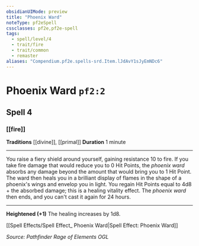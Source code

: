 ```yaml
---
obsidianUIMode: preview
title: "Phoenix Ward"
noteType: pf2eSpell
cssclasses: pf2e,pf2e-spell
tags:
  - spell/level/4
  - trait/fire
  - trait/common
  - remaster
aliases: "Compendium.pf2e.spells-srd.Item.lJdAvY1sJyEmNDc6" 
---
```

# Phoenix Ward  `pf2:2`  
## Spell 4
### [[fire]]
**Traditions** [[divine]], [[primal]]
**Duration** 1 minute
* * * 
You raise a fiery shield around yourself, gaining resistance 10 to fire. If you take fire damage that would reduce you to 0 Hit Points, the _phoenix ward_ absorbs any damage beyond the amount that would bring you to 1 Hit Point. The ward then heals you in a brilliant display of flames in the shape of a phoenix's wings and envelop you in light. You regain Hit Points equal to 4d8 + the absorbed damage; this is a healing vitality effect. The _phoenix ward_ then ends, and you can't cast it again for 24 hours.

* * *

**Heightened (+1)** The healing increases by 1d8.

[[Spell Effects/Spell Effect_ Phoenix Ward|Spell Effect: Phoenix Ward]]

*Source: Pathfinder Rage of Elements*
*OGL*